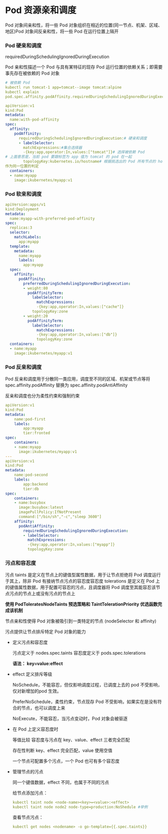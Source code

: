 # Pod 资源亲和调度

Pod 对象间亲和性，将一些 Pod 对象组织在相近的位置(同一节点、机架、区域、地区)Pod 对象间反亲和性，将一些 Pod 在运行位置上隔开

### Pod 硬亲和调度

requiredDuringSchedulingIgnoredDuringExecution

Pod 亲和性描述一个 Pod 与具有某特征的现存 Pod 运行位置的依赖关系；即需要事先存在被依赖的 Pod 对象

```yaml
# 被依赖 Pod
kubectl run tomcat-1 app=tomcat--image tomcat:alpine
kubectl explain
pod.spec.affinity.podAffinity.requiredDuringSchedulingIgnoredDuringExecution.to pologyKey

apiVersion:v1
kind:Pod
metadata:
  name:with-pod-affinity
spec:
  affinity:
    podAffinity:
      requiredDuringSchedulingIgnoredDuringExecution:# 硬亲和调度
      - labelSelector:
        matchExpressions:#集合选择器
        -{key:app,operator:In,values:["tomcat"]}# 选择被依赖 Pod
# 上面意思是，当前 pod 要跟标签为 app 值为 tomcat 的 pod 在一起
        topologyKey:kubernetes.io/hostname# 根据挑选出的 Pod 所有节点的 hostname
作为同一位置的判定
  containers:
  - name:myapp
    image:ikubernetes/myapp:v1
```

### Pod 软亲和调度

```yaml
apiVersion:apps/v1
kind:Deployment
metadata:
  name:myapp-with-preferred-pod-affinity
spec:
  replicas:3
  selector:
    matchLabels:
      app:myapp
  template:
    metadata:
      name:myapp
      labels:
        app:myapp
  spec:
    affinity:
      podAffinity:
        preferredDuringSchedulingIgnoredDuringExecution:
        - weight:80
          podAffinityTerm:
            labelSelector:
              matchExpressions:
              -{key:app,operator:In,values:["cache"]}
            topologyKey:zone
        - weight:20
          podAffinityTerm:
            labelSelector:
              matchExpressions:
              -{key:app,operator:In,values:["db"]}
              topologyKey:zone
  containers:
  - name:myapp
    image:ikubernetes/myapp:v1
```

### Pod 反亲和调度

Pod 反亲和调度用于分散同一类应用，调度至不同的区域、机架或节点等将  spec.affinity.podAffinity 替换为 spec.affinity.podAntiAffinity

反亲和调度也分为柔性约束和强制约束

```yaml
apiVersion:v1
kind:Pod
metadata:
	name:pod-first
	labels:
		app:myapp
		tier:fronted
spec:
	containers:
	- name:myapp
	  image:ikubernetes/myapp:v1
---
apiVersion:v1
kind:Pod
metadata:
	name:pod-second
	labels:
		app:backend
		tier:db
spec:
	containers:
	- name:busybox
	  image:busybox:latest
	  imagePullPolicy:IfNotPresent
	  command:["/bin/sh","-c","sleep 3600"]
	affinity:
	  podAntiAffinity:
		requiredDuringSchedulingIgnoredDuringExecution:
		- labelSelector:
		  matchExpressions:
		  -{key:app,operator:In,values:["myapp"]}
		  topologyKey:zone
```

### 污点和容忍度

污点 taints 是定义在节点上的键值型属性数据，用于让节点拒绝将 Pod 调度运行于其上，除非 Pod 有接纳节点污点的容忍度容忍度 tolerations 是定义在 Pod 上的键值属性数据，用于配置可容忍的污点，且调度器将 Pod 调度至其能容忍该节点污点的节点上或没有污点的节点上

**使用 PodToleratesNodeTaints 预选策略和 TaintTolerationPriority 优选函数完成该机制**

节点亲和性使得 Pod 对象被吸引到一类特定的节点 (nodeSelector 和 affinity)

污点提供让节点排斥特定 Pod 对象的能力

- 定义污点和容忍度

  污点定义于 nodes.spec.taints 容忍度定义于 pods.spec.tolerations

  **语法： key=value:effect**

- effect 定义排斥等级

  NoSchedule，不能容忍，但仅影响调度过程，已调度上去的 pod 不受影响，仅对新增加的pod 生效。

  PreferNoSchedule，柔性约束，节点现存 Pod 不受影响，如果实在是没有符合的节点，也可以调度上来

  NoExecute，不能容忍，当污点变动时，Pod 对象会被驱逐

- 在 Pod 上定义容忍度时

  等值比较 容忍度与污点在 key、value、effect 三者完全匹配

  存在性判断 key、effect 完全匹配，value 使用空值

  一个节点可配置多个污点，一个 Pod 也可有多个容忍度

- 管理节点的污点

  同一个键值数据，effect 不同，也属于不同的污点

  给节点添加污点：

  ```yaml
  kubectl taint node <node-name><key>=<value>:<effect>
  kubectl taint node node2 node-type=production:NoShedule #举例
  ```

  查看节点污点：

  ```yaml
  kubectl get nodes <nodename> -o go-template={{.spec.taints}}
  ```

  







